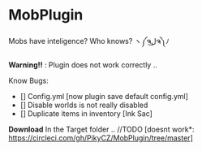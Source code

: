 # MobPlugin
Mobs have inteligence? Who knows? ヽ༼ຈل͜ຈ༽ﾉ

**Warning!!** : Plugin does not work correctly ..

Know Bugs:
- []  Config.yml [now plugin save default config.yml]
- []  Disable worlds is not really disabled
- []  Duplicate items in inventory [Ink Sac]


**Download**
In the Target folder ..
//TODO  [doesnt work*:  https://circleci.com/gh/PikyCZ/MobPlugin/tree/master]
 
